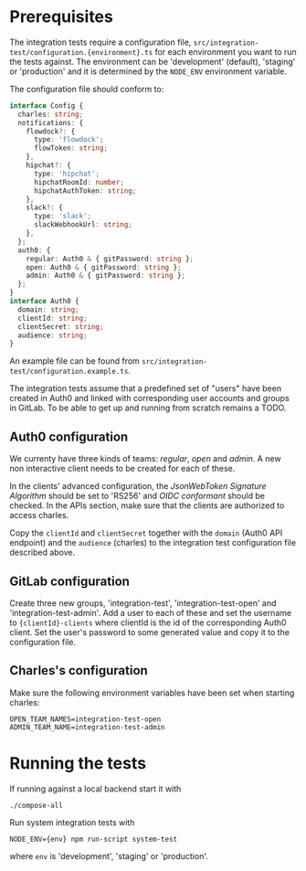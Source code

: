 # Prerequisites

The integration tests require a configuration file, `src/integration-test/configuration.{environment}.ts` for each environment
you want to run the tests against. The
environment can be 'development' (default), 'staging' or 'production' and it is determined by the `NODE_ENV` environment variable.

The configuration file should conform to:
```typescript
interface Config {
  charles: string;
  notifications: {
    flowdock?: {
      type: 'flowdock';
      flowToken: string;
    },
    hipchat?: {
      type: 'hipchat';
      hipchatRoomId: number;
      hipchatAuthToken: string;
    },
    slack?: {
      type: 'slack';
      slackWebhookUrl: string;
    },
  };
  auth0: {
    regular: Auth0 & { gitPassword: string };
    open: Auth0 & { gitPassword: string };
    admin: Auth0 & { gitPassword: string };
  };
}
interface Auth0 {
  domain: string;
  clientId: string;
  clientSecret: string;
  audience: string;
}
```

An example file can be found from `src/integration-test/configuration.example.ts`.

The integration tests assume that a predefined set of "users" have been created in Auth0 and linked with
corresponding user accounts and groups in GitLab.  To be able to get up and running from scratch remains a TODO.

## Auth0 configuration

We currenty have three kinds of teams: *regular*, *open* and *admin*.
A new non interactive client needs to be created for each of these.

In the clients' advanced configuration, the *JsonWebToken Signature Algorithm*
should be set to 'RS256' and *OIDC conformant* should be checked. In the APIs
section, make sure that the clients are authorized to access charles.

Copy the `clientId` and `clientSecret` together with the `domain` (Auth0 API endpoint) and the `audience` (charles)
to the integration test configuration file described above.

## GitLab configuration

Create three new groups, 'integration-test', 'integration-test-open' and 'integration-test-admin'.
Add a user to each of these and set the username to `{clientId}-clients` where clientId
is the id of the corresponding Auth0 client. Set the user's password to some generated value and
copy it to the configuration file.

## Charles's configuration

Make sure the following environment variables have been set when starting charles:

```shell
OPEN_TEAM_NAMES=integration-test-open
ADMIN_TEAM_NAME=integration-test-admin
```

# Running the tests

If running against a local backend start it with
```shell
./compose-all
```

Run system integration tests with
```shell
NODE_ENV={env} npm run-script system-test
```
where `env` is 'development', 'staging' or 'production'.

